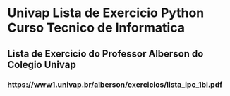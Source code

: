 # Univap Lista de Exercicio Python Curso Tecnico de Informatica 

## Lista de Exercicio do Professor Alberson do Colegio Univap

### https://www1.univap.br/alberson/exercicios/lista_ipc_1bi.pdf